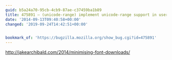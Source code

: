 ```yaml
---
guid: b5a24a70-95cb-4cb9-87ae-c37459ba1b89
title: 475891 – (unicode-range) implement unicode-range support in user font set
date: '2014-09-13T09:40:58+00:00'
changed: '2019-09-24T14:42:51+00:00'


bookmark_of: 'https://bugzilla.mozilla.org/show_bug.cgi?id=475891'
---
```



http://jakearchibald.com/2014/minimising-font-downloads/
